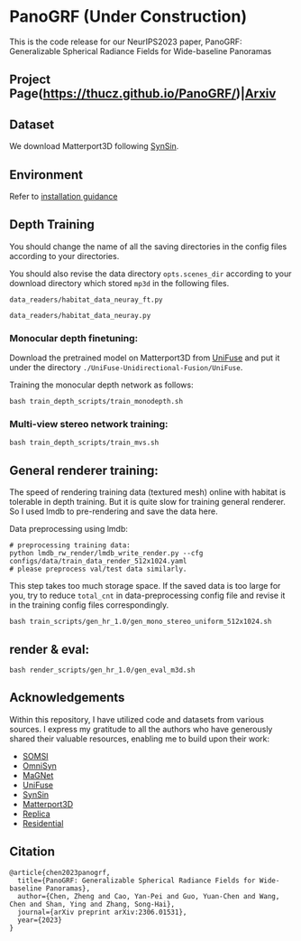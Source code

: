 # PanoGRF (Under Construction)

This is the code release for our NeurIPS2023 paper, PanoGRF: Generalizable Spherical Radiance Fields for Wide-baseline Panoramas

## Project Page(https://thucz.github.io/PanoGRF/)|[Arxiv](https://arxiv.org/abs/2306.01531)

## Dataset
We download Matterport3D following [SynSin](https://github.com/facebookresearch/synsin/blob/main/MP3D.md).

## Environment
Refer to [installation guidance](./install.md)

## Depth Training

You should change the name of all the saving directories in the config files according to your directories.

You should also revise the data directory `opts.scenes_dir` according to your download directory which stored `mp3d` in the following files.

```
data_readers/habitat_data_neuray_ft.py

data_readers/habitat_data_neuray.py
```
### Monocular depth finetuning:
Download the pretrained model on Matterport3D from [UniFuse](https://github.com/alibaba/UniFuse-Unidirectional-Fusion) and put it under the directory `./UniFuse-Unidirectional-Fusion/UniFuse`.

Training the monocular depth network as follows:
```
bash train_depth_scripts/train_monodepth.sh
```

### Multi-view stereo network training:
```
bash train_depth_scripts/train_mvs.sh
```
## General renderer training:
The speed of rendering training data (textured mesh) online with habitat is tolerable in depth training.
But it is quite slow for training general renderer. So I used lmdb to pre-rendering and save the data here.

Data preprocessing using lmdb: 

```
# preprocessing training data:
python lmdb_rw_render/lmdb_write_render.py --cfg configs/data/train_data_render_512x1024.yaml
# please preprocess val/test data similarly.
```

This step takes too much storage space. If the saved data is too large for you, try to reduce `total_cnt` in data-preprocessing config file and revise it in the training config files correspondingly.

```
bash train_scripts/gen_hr_1.0/gen_mono_stereo_uniform_512x1024.sh
```
## render & eval:
```
bash render_scripts/gen_hr_1.0/gen_eval_m3d.sh
```
<!-- ## Todo List

- [ ] Dataset: Replica
- [ ] Dataset: Residential
- [ ] multi-view training & evaluation code
- [ ] code explanation & clean up unnessary codes
- [ ] ...... -->

## Acknowledgements
Within this repository, I have utilized code and datasets from various sources. I express my gratitude to all the authors who have generously shared their valuable resources, enabling me to build upon their work:
* [SOMSI](https://github.com/tedyhabtegebrial/SoftOcclusionMSI)
* [OmniSyn](https://github.com/AugmentariumLab/omnisyn)
* [MaGNet](https://github.com/baegwangbin/MaGNet)
* [UniFuse](https://github.com/alibaba/UniFuse-Unidirectional-Fusion)
* [SynSin](https://github.com/facebookresearch/synsin/tree/main/data)
* [Matterport3D](https://niessner.github.io/Matterport/)
* [Replica](https://github.com/facebookresearch/Replica-Dataset)
* [Residential](https://github.com/tedyhabtegebrial/SoftOcclusionMSI)




## Citation

```
@article{chen2023panogrf,
  title={PanoGRF: Generalizable Spherical Radiance Fields for Wide-baseline Panoramas},
  author={Chen, Zheng and Cao, Yan-Pei and Guo, Yuan-Chen and Wang, Chen and Shan, Ying and Zhang, Song-Hai},
  journal={arXiv preprint arXiv:2306.01531},
  year={2023}
}
```

